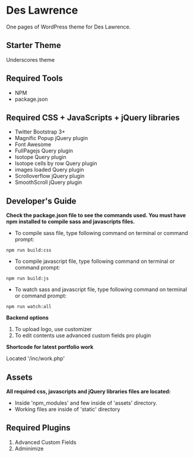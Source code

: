 # Des Lawrence

One pages of WordPress theme for Des Lawrence.

## Starter Theme 

Underscores theme

## Required Tools

* NPM
* package.json

## Required CSS + JavaScripts + jQuery libraries

* Twitter Bootstrap 3+
* Magnific Popup jQuery plugin
* Font Awesome
* FullPagejs Query plugin
* Isotope Query plugin
* Isotope cells by row Query plugin
* images loaded Query plugin
* Scrolloverflow jQuery plugin
* SmoothScroll jQuery plugin


## Developer's Guide

**Check the package.json file to see the commands used. You must have npm installed to compile sass and javascripts files.**

* To compile sass file, type following command on terminal or command prompt:

``` npm run build:css ```

* To compile javascript file, type following command on terminal or command prompt:

``` npm run build:js ```

* To watch sass and javascript file, type following command on terminal or command prompt:

``` npm run watch:all ```


**Backend options**

1. To upload logo, use customizer
2. To edit contents use advanced custom fields pro plugin


**Shortcode for latest portfolio work**

Located '/inc/work.php'

## Assets

**All required css, javascripts and jQuery libraries files are located:**
* Inside 'npm_modules' and few inside of 'assets' directory.
* Working files are inside of 'static' directory



## Required Plugins

1. Advanced Custom Fields
2. Adminimize